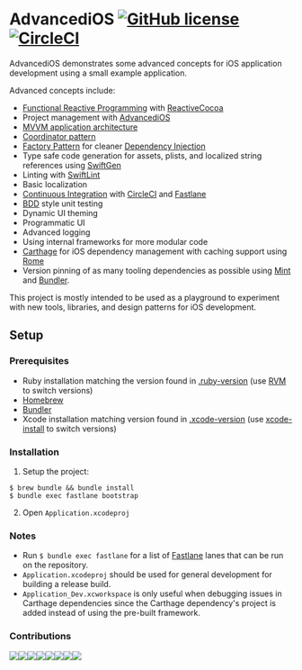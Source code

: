 # AdvancediOS [![GitHub license](https://img.shields.io/badge/license-MIT-lightgrey.svg)](https://raw.githubusercontent.com/n8chur/AdvancediOS/master/LICENSE.md) [![CircleCI](https://circleci.com/gh/n8chur/AdvancediOS/tree/master.svg?style=svg)](https://circleci.com/gh/n8chur/AdvancediOS/tree/master)

AdvancediOS demonstrates some advanced concepts for iOS application development using a small example application.

Advanced concepts include:
- [Functional Reactive Programming](https://en.wikipedia.org/wiki/Functional_reactive_programming) with [ReactiveCocoa](https://github.com/ReactiveCocoa/ReactiveCocoa)
- Project management with [AdvancediOS](https://www.github.com/n8chur/AdvancediOS)
- [MVVM application architecture](https://en.wikipedia.org/wiki/Model–view–viewmodel)
- [Coordinator pattern](https://will.townsend.io/2016/an-ios-coordinator-pattern)
- [Factory Pattern](https://en.wikipedia.org/wiki/Factory_(object-oriented_programming)) for cleaner [Dependency Injection](https://en.wikipedia.org/wiki/Dependency_injection)
- Type safe code generation for assets, plists, and localized string references using [SwiftGen](https://github.com/SwiftGen/SwiftGen)
- Linting with [SwiftLint](https://github.com/realm/SwiftLint)
- Basic localization
- [Continuous Integration](https://en.wikipedia.org/wiki/Continuous_integration) with [CircleCI](https://circleci.com) and [Fastlane](https://fastlane.tools)
- [BDD](https://en.wikipedia.org/wiki/Behavior-driven_development) style unit testing
- Dynamic UI theming
- Programmatic UI
- Advanced logging
- Using internal frameworks for more modular code
- [Carthage](https://github.com/Carthage/Carthage) for iOS dependency management with caching support using [Rome](https://github.com/blender/Rome)
- Version pinning of as many tooling dependencies as possible using [Mint](https://github.com/n8chur/Mint) and [Bundler](https://bundler.io).

This project is mostly intended to be used as a playground to experiment with new tools, libraries, and design patterns for iOS development.

## Setup

### Prerequisites

- Ruby installation matching the version found in [.ruby-version](.ruby-version) (use [RVM](https://rvm.io/rvm/basics) to switch versions)
- [Homebrew](https://brew.sh)
- [Bundler](https://bundler.io)
- Xcode installation matching version found in [.xcode-version](.xcode-version) (use [xcode-install](https://github.com/KrauseFx/xcode-install) to switch versions)

### Installation

1. Setup the project:
```
$ brew bundle && bundle install
$ bundle exec fastlane bootstrap
```
2. Open `Application.xcodeproj`

### Notes

- Run `$ bundle exec fastlane` for a list of [Fastlane](https://fastlane.tools) lanes that can be run on the repository.
- `Application.xcodeproj` should be used for general development for building a release build.
- `Application_Dev.xcworkspace` is only useful when debugging issues in Carthage dependencies since the Carthage dependency's project is added instead of using the pre-built framework.

### Contributions

[![](https://sourcerer.io/fame/n8chur/n8chur/AdvancediOS/images/0)](https://sourcerer.io/fame/n8chur/n8chur/AdvancediOS/links/0)[![](https://sourcerer.io/fame/n8chur/n8chur/AdvancediOS/images/1)](https://sourcerer.io/fame/n8chur/n8chur/AdvancediOS/links/1)[![](https://sourcerer.io/fame/n8chur/n8chur/AdvancediOS/images/2)](https://sourcerer.io/fame/n8chur/n8chur/AdvancediOS/links/2)[![](https://sourcerer.io/fame/n8chur/n8chur/AdvancediOS/images/3)](https://sourcerer.io/fame/n8chur/n8chur/AdvancediOS/links/3)[![](https://sourcerer.io/fame/n8chur/n8chur/AdvancediOS/images/4)](https://sourcerer.io/fame/n8chur/n8chur/AdvancediOS/links/4)[![](https://sourcerer.io/fame/n8chur/n8chur/AdvancediOS/images/5)](https://sourcerer.io/fame/n8chur/n8chur/AdvancediOS/links/5)[![](https://sourcerer.io/fame/n8chur/n8chur/AdvancediOS/images/6)](https://sourcerer.io/fame/n8chur/n8chur/AdvancediOS/links/6)[![](https://sourcerer.io/fame/n8chur/n8chur/AdvancediOS/images/7)](https://sourcerer.io/fame/n8chur/n8chur/AdvancediOS/links/7)
